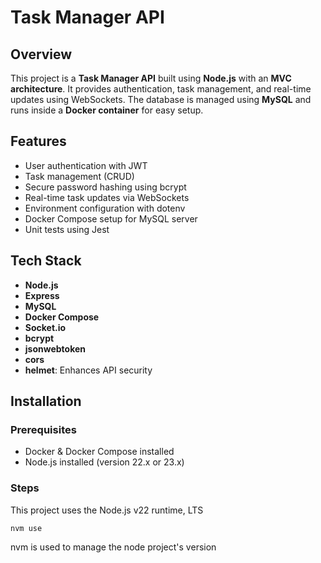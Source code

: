 # Task Manager API

## Overview

This project is a **Task Manager API** built using **Node.js** with an **MVC architecture**. It provides authentication, task management, and real-time updates using WebSockets. The database is managed using **MySQL** and runs inside a **Docker container** for easy setup.

## Features

- User authentication with JWT
- Task management (CRUD)
- Secure password hashing using bcrypt
- Real-time task updates via WebSockets
- Environment configuration with dotenv
- Docker Compose setup for MySQL server
- Unit tests using Jest

## Tech Stack

- **Node.js**
- **Express**
- **MySQL**
- **Docker Compose**
- **Socket.io**
- **bcrypt**
- **jsonwebtoken**
- **cors**
- **helmet**: Enhances API security

## Installation

### Prerequisites

- Docker & Docker Compose installed
- Node.js installed (version 22.x or 23.x)

### Steps

This project uses the Node.js v22 runtime, LTS

`nvm use`

nvm is used to manage the node project's version